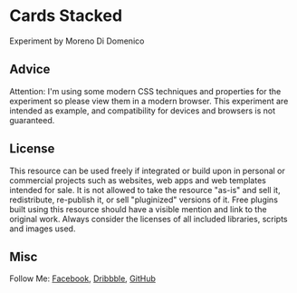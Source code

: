 # Cards Stacked
Experiment by Moreno Di Domenico

## Advice
Attention: I'm using some modern CSS techniques and properties for the experiment so please view them in a modern browser.
This experiment are intended as example, and compatibility for devices and browsers is not guaranteed.

## License
This resource can be used freely if integrated or build upon in personal or commercial projects such as websites, web apps and web templates intended for sale. It is not allowed to take the resource "as-is" and sell it, redistribute, re-publish it, or sell "pluginized" versions of it. Free plugins built using this resource should have a visible mention and link to the original work. Always consider the licenses of all included libraries, scripts and images used.

## Misc
Follow Me: [Facebook](https://www.facebook.com/itsmorenodd), [Dribbble](http://www.dribbble.com/morenodd), [GitHub](https://github.com/morenodd)